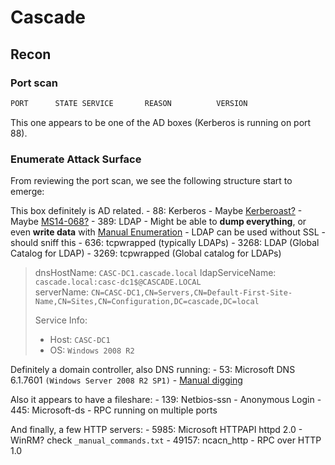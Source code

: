 # Cascade

## Recon

### Port scan

```bash
PORT      STATE SERVICE       REASON          VERSION                                                                                                                        53/tcp    open  domain        syn-ack ttl 127 Microsoft DNS 6.1.7601 (1DB15D39) (Windows Server 2008 R2 SP1)                                                                 | dns-nsid:                                                                                                                                                                  |_  bind.version: Microsoft DNS 6.1.7601 (1DB15D39)                                                                                                                          88/tcp    open  kerberos-sec  syn-ack ttl 127 Microsoft Windows Kerberos (server time: 2022-02-03 14:15:04Z)                                                                 135/tcp   open  msrpc         syn-ack ttl 127 Microsoft Windows RPC                                                                                                          139/tcp   open  netbios-ssn   syn-ack ttl 127 Microsoft Windows netbios-ssn                                                                                                  389/tcp   open  ldap          syn-ack ttl 127 Microsoft Windows Active Directory LDAP (Domain: cascade.local, Site: Default-First-Site-Name)                                 445/tcp   open  microsoft-ds? syn-ack ttl 127                                                                                                                                636/tcp   open  tcpwrapped    syn-ack ttl 127                                                                                                                                3268/tcp  open  ldap          syn-ack ttl 127 Microsoft Windows Active Directory LDAP (Domain: cascade.local, Site: Default-First-Site-Name)                                 3269/tcp  open  tcpwrapped    syn-ack ttl 127                                                                                                                                5985/tcp  open  http          syn-ack ttl 127 Microsoft HTTPAPI httpd 2.0 (SSDP/UPnP)                                                                                        |_http-server-header: Microsoft-HTTPAPI/2.0                                                                                                                                  |_http-title: Not Found                                                                                                                                                      49154/tcp open  msrpc         syn-ack ttl 127 Microsoft Windows RPC                                                                                                          49155/tcp open  msrpc         syn-ack ttl 127 Microsoft Windows RPC                                                                                                          49157/tcp open  ncacn_http    syn-ack ttl 127 Microsoft Windows RPC over HTTP 1.0                                                                                            49158/tcp open  msrpc         syn-ack ttl 127 Microsoft Windows RPC                                                                                                          49170/tcp open  msrpc         syn-ack ttl 127 Microsoft Windows RPC                                                                                                          Warning: OSScan results may be unreliable because we could not find at least 1 open and 1 closed port                                                                        Device type: general purpose|phone|specialized                                                                                                                               Running (JUST GUESSING): Microsoft Windows 8|Phone|2008|7|8.1|Vista|2012 (92%)                                                                                               OS CPE: cpe:/o:microsoft:windows_8 cpe:/o:microsoft:windows cpe:/o:microsoft:windows_server_2008:r2 cpe:/o:microsoft:windows_7 cpe:/o:microsoft:windows_8.1 cpe:/o:microsoft:windows_vista::- cpe:/o:microsoft:windows_vista::sp1 cpe:/o:microsoft:windows_server_2012                                                                                    OS fingerprint not ideal because: Missing a closed TCP port so results incomplete                                                                                            Aggressive OS guesses: Microsoft Windows 8.1 Update 1 (92%), Microsoft Windows Phone 7.5 or 8.0 (92%), Microsoft Windows 7 or Windows Server 2008 R2 (91%), Microsoft Windows Server 2008 R2 (91%), Microsoft Windows Server 2008 R2 or Windows 8.1 (91%), Microsoft Windows Server 2008 R2 SP1 or Windows 8 (91%), Microsoft Windows 7 (91%), Microsoft Windows 7 Professional or Windows 8 (91%), Microsoft Windows 7 SP1 or Windows Server 2008 R2 (91%), Microsoft Windows 7 SP1 or Windows Server 2008 SP2 or 2008 R2 SP1 (91%)   No exact OS matches for host (test conditions non-ideal)
```


This one appears to be one of the AD boxes (Kerberos is running on port 88).

### Enumerate Attack Surface
From reviewing the port scan, we see the following structure start to emerge:

This box definitely is AD related.
	- 88: Kerberos
		- Maybe [Kerberoast?](https://book.hacktricks.xyz/windows/active-directory-methodology/kerberoast)
		- Maybe [MS14-068?](https://book.hacktricks.xyz/pentesting/pentesting-kerberos-88#ms14-068)
	- 389: LDAP
		- Might be able to **dump everything**, or even **write data** with [Manual Enumeration](https://book.hacktricks.xyz/pentesting/pentesting-ldap#basic-enumeration)
		- LDAP can be used without SSL - should sniff this 
	- 636: tcpwrapped (typically LDAPs)
	- 3268: LDAP (Global Catalog for LDAP)
	- 3269: tcpwrapped (Global catalog for LDAPs)
	
> dnsHostName: `CASC-DC1.cascade.local`
> ldapServiceName: `cascade.local:casc-dc1$@CASCADE.LOCAL`      
> serverName: `CN=CASC-DC1,CN=Servers,CN=Default-First-Site-Name,CN=Sites,CN=Configuration,DC=cascade,DC=local`
> 
> Service Info: 
> - Host: `CASC-DC1`
> - OS: `Windows 2008 R2`
	

Definitely a domain controller, also DNS running:
	- 53: Microsoft DNS 6.1.7601 `(Windows Server 2008 R2 SP1)`
		- [Manual digging](https://book.hacktricks.xyz/pentesting/pentesting-dns#active-directory-servers)
		
Also it appears to have a fileshare:
	- 139: Netbios-ssn
		- Anonymous Login
	- 445: Microsoft-ds
	- RPC running on multiple ports
	
And finally, a few HTTP servers:
	- 5985: Microsoft HTTPAPI httpd 2.0
		- WinRM? check `_manual_commands.txt`
	- 49157: ncacn_http - RPC over HTTP 1.0
	
	
